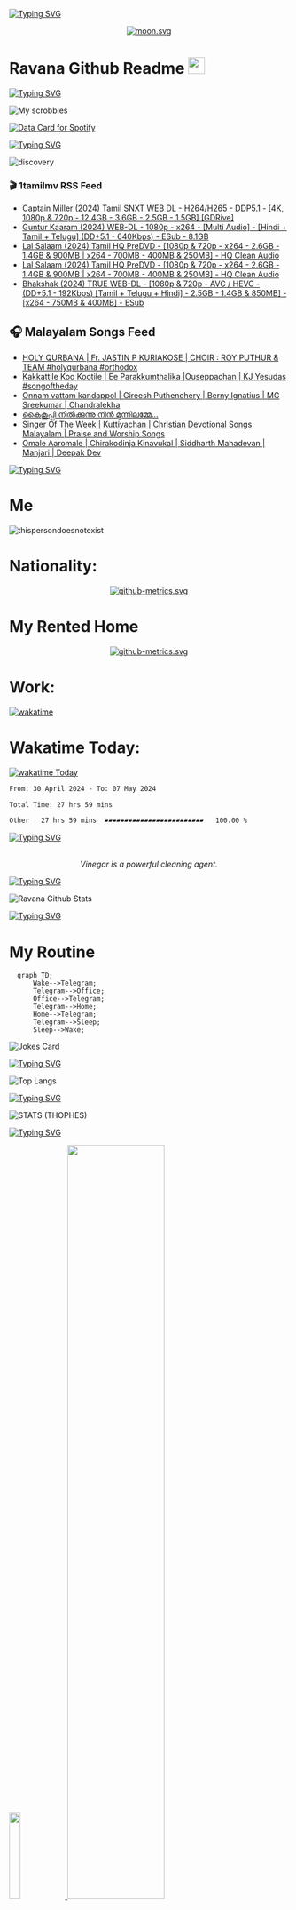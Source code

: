 [![Typing SVG](https://readme-typing-svg.herokuapp.com?font=Fira+Code&duration=1000&pause=2000&color=9400D3&multiline=true&width=1500&height=114&lines=%3D%3D%3D%3D%3D%3D%3D%3D%3D%3D%3D%3D%3D%3D%3D%3D%3D%3D%3D%3D%3D%3D%3D%3D%3D%3D%3D%3D%3D%3D%3D%3D%3D%3D%3D%3D%3D%3D%3D%3D%3D%3D%3D%3D%3D%3D%3D%3D%3D%3D%3D%3D%3D%3D%3D%3D%3D%3D%3D%3D%3D%3D%3D%3D%3D%3D%3D%3D%3D%3D%3D%3D%3D%3D%3D%3D%3D%3D%3D%3D%3D%3D%3D%3D%3D%3D%3D%3D%3D%3D%3D%3D%3D%3D%3D%3D%3D%3D%3D%3D%3D%3D%3D%3D%3D%3D%3D%3D%3D%3D%3D%3D%3D%3D%3D%3D%3D%3D%3D%3D%3D%3D%3D%3D%3D%3D%3D%3D%3D%3D%3D%3D)](https://git.io/typing-svg)

<div align="center">
<a href="https://moon-svg.minung.dev">
    <img src="https://moon-svg.minung.dev/moon.svg?theme=basic&rotate=0" alt="moon.svg" />
  </a>
</div>

# Ravana Github Readme <img width="30" alt="prem" src="https://user-images.githubusercontent.com/47528708/184485159-eb187755-3860-4024-84e0-36e3194f9dac.gif">

[![Typing SVG](https://readme-typing-svg.herokuapp.com?font=Fira+Code&duration=1000&pause=2000&color=4B0082&multiline=true&width=1500&height=114&lines=%3D%3D%3D%3D%3D%3D%3D%3D%3D%3D%3D%3D%3D%3D%3D%3D%3D%3D%3D%3D%3D%3D%3D%3D%3D%3D%3D%3D%3D%3D%3D%3D%3D%3D%3D%3D%3D%3D%3D%3D%3D%3D%3D%3D%3D%3D%3D%3D%3D%3D%3D%3D%3D%3D%3D%3D%3D%3D%3D%3D%3D%3D%3D%3D%3D%3D%3D%3D%3D%3D%3D%3D%3D%3D%3D%3D%3D%3D%3D%3D%3D%3D%3D%3D%3D%3D%3D%3D%3D%3D%3D%3D%3D%3D%3D%3D%3D%3D%3D%3D%3D%3D%3D%3D%3D%3D%3D%3D%3D%3D%3D%3D%3D%3D%3D%3D%3D%3D%3D%3D%3D%3D%3D%3D%3D%3D%3D%3D%3D%3D%3D%3D)](https://git.io/typing-svg)

![My scrobbles](https://lastfm-recently-played.vercel.app/api?user=ravana69&bg_color=000000)

<a href="https://data-card-for-spotify.herokuapp.com/api/card?user_id=31rfzgmuvvewegdlxvlev4ynz4vu">
  <img src="https://data-card-for-spotify.herokuapp.com/api/card?user_id=31rfzgmuvvewegdlxvlev4ynz4vu" alt="Data Card for Spotify">
</a>

[![Typing SVG](https://readme-typing-svg.herokuapp.com?font=Fira+Code&duration=1000&pause=2000&color=0000FF&multiline=true&width=1500&height=114&lines=%3D%3D%3D%3D%3D%3D%3D%3D%3D%3D%3D%3D%3D%3D%3D%3D%3D%3D%3D%3D%3D%3D%3D%3D%3D%3D%3D%3D%3D%3D%3D%3D%3D%3D%3D%3D%3D%3D%3D%3D%3D%3D%3D%3D%3D%3D%3D%3D%3D%3D%3D%3D%3D%3D%3D%3D%3D%3D%3D%3D%3D%3D%3D%3D%3D%3D%3D%3D%3D%3D%3D%3D%3D%3D%3D%3D%3D%3D%3D%3D%3D%3D%3D%3D%3D%3D%3D%3D%3D%3D%3D%3D%3D%3D%3D%3D%3D%3D%3D%3D%3D%3D%3D%3D%3D%3D%3D%3D%3D%3D%3D%3D%3D%3D%3D%3D%3D%3D%3D%3D%3D%3D%3D%3D%3D%3D%3D%3D%3D%3D%3D%3D)](https://git.io/typing-svg)

![discovery](https://raw.githubusercontent.com/ravana69/ravana69/main/images/Discovery.webp)

### 🎬 1tamilmv RSS Feed

<!-- BLOG-POST-LIST:START -->
- [Captain Miller &lpar;2024&rpar; Tamil SNXT WEB DL - H264/H265 - DDP5.1 - [4K, 1080p &amp; 720p - 12.4GB - 3.6GB - 2.5GB - 1.5GB] [GDRive]](https://www.1tamilmv.world/index.php?/forums/topic/128037-captain-miller-2024-tamil-snxt-web-dl-h264h265-ddp51-4k-1080p-720p-124gb-36gb-25gb-15gb-gdrive/&do=findComment&comment=360751)
- [Guntur Kaaram &lpar;2024&rpar; WEB-DL - 1080p - x264 - [Multi Audio] - [Hindi + Tamil + Telugu] &lpar;DD+5.1 - 640Kbps&rpar; - ESub - 8.1GB](https://www.1tamilmv.world/index.php?/forums/topic/177804-guntur-kaaram-2024-web-dl-1080p-x264-multi-audio-hindi-tamil-telugu-dd51-640kbps-esub-81gb/&do=findComment&comment=360750)
- [Lal Salaam &lpar;2024&rpar; Tamil HQ PreDVD - [1080p &amp; 720p - x264 - 2.6GB - 1.4GB &amp; 900MB | x264 - 700MB - 400MB &amp; 250MB] - HQ Clean Audio](https://www.1tamilmv.world/index.php?/forums/topic/177792-lal-salaam-2024-tamil-hq-predvd-1080p-720p-x264-26gb-14gb-900mb-x264-700mb-400mb-250mb-hq-clean-audio/&do=findComment&comment=360749)
- [Lal Salaam &lpar;2024&rpar; Tamil HQ PreDVD - [1080p &amp; 720p - x264 - 2.6GB - 1.4GB &amp; 900MB | x264 - 700MB - 400MB &amp; 250MB] - HQ Clean Audio](https://www.1tamilmv.world/index.php?/forums/topic/177792-lal-salaam-2024-tamil-hq-predvd-1080p-720p-x264-26gb-14gb-900mb-x264-700mb-400mb-250mb-hq-clean-audio/&do=findComment&comment=360748)
- [Bhakshak &lpar;2024&rpar; TRUE WEB-DL - [1080p &amp; 720p - AVC / HEVC - &lpar;DD+5.1 - 192Kbps&rpar; [Tamil + Telugu + Hindi] - 2.5GB - 1.4GB &amp; 850MB] - [x264 - 750MB &amp; 400MB] - ESub](https://www.1tamilmv.world/index.php?/forums/topic/177803-bhakshak-2024-true-web-dl-1080p-720p-avc-hevc-dd51-192kbps-tamil-telugu-hindi-25gb-14gb-850mb-x264-750mb-400mb-esub/&do=findComment&comment=360747)
<!-- BLOG-POST-LIST:END -->

## 🎧 Malayalam Songs Feed
<!-- BLOGPOSTS:START -->
- [HOLY QURBANA | Fr. JASTIN P KURIAKOSE | CHOIR : ROY PUTHUR & TEAM #holyqurbana #orthodox](https://www.youtube.com/watch?v=I9C7fjlAT38)
- [Kakkattile Koo Kootile |  Ee Parakkumthalika |Ouseppachan | KJ Yesudas  #songoftheday](https://www.youtube.com/watch?v=HUSY7T7-99E)
- [Onnam vattam kandappol | Gireesh Puthenchery | Berny Ignatius | MG Sreekumar | Chandralekha](https://www.youtube.com/watch?v=BmOaeLYsCEw)
- [കൈകൂപ്പി നിൽക്കുന്നു നിൻ മുന്നിലമ്മേ...](https://www.youtube.com/watch?v=Eich6B_KUF8)
- [Singer Of The Week | Kuttiyachan | Christian Devotional Songs Malayalam | Praise and Worship Songs](https://www.youtube.com/watch?v=5ZDMrOQwGtM)
- [Omale Aaromale | Chirakodinja Kinavukal | Siddharth Mahadevan | Manjari | Deepak Dev](https://www.youtube.com/watch?v=cbJts55ailQ)
<!-- BLOGPOSTS:END -->

[![Typing SVG](https://readme-typing-svg.herokuapp.com?font=Fira+Code&duration=1000&pause=2000&color=00FF00&multiline=true&width=1500&height=114&lines=%3D%3D%3D%3D%3D%3D%3D%3D%3D%3D%3D%3D%3D%3D%3D%3D%3D%3D%3D%3D%3D%3D%3D%3D%3D%3D%3D%3D%3D%3D%3D%3D%3D%3D%3D%3D%3D%3D%3D%3D%3D%3D%3D%3D%3D%3D%3D%3D%3D%3D%3D%3D%3D%3D%3D%3D%3D%3D%3D%3D%3D%3D%3D%3D%3D%3D%3D%3D%3D%3D%3D%3D%3D%3D%3D%3D%3D%3D%3D%3D%3D%3D%3D%3D%3D%3D%3D%3D%3D%3D%3D%3D%3D%3D%3D%3D%3D%3D%3D%3D%3D%3D%3D%3D%3D%3D%3D%3D%3D%3D%3D%3D%3D%3D%3D%3D%3D%3D%3D%3D%3D%3D%3D%3D%3D%3D%3D%3D%3D%3D%3D%3D)](https://git.io/typing-svg)

# Me
![thispersondoesnotexist](https://raw.githubusercontent.com/ravana69/thispersondoesnotexist/main/github-metrics.svg)

# Nationality:
<div align="center">
<a href="https://ravana69.github.io/flag/">
    <img src="https://raw.githubusercontent.com/ravana69/flag/main/github-metrics.svg" alt="github-metrics.svg" />
  </a>
</div>

# My Rented Home
<div align="center">
<a href="https://ravana69.github.io/thisrentaldoesnotexist/">
    <img src="https://raw.githubusercontent.com/ravana69/thisrentaldoesnotexist/main/github-metrics.svg" alt="github-metrics.svg" />
  </a>
</div>

# Work:

[![wakatime](https://wakatime.com/badge/user/742e15ca-1e4c-47e9-85d8-14b80b31f9ec.svg)](https://wakatime.com/@742e15ca-1e4c-47e9-85d8-14b80b31f9ec)

# Wakatime Today:
[![wakatime Today](https://wakatime.com/badge/user/742e15ca-1e4c-47e9-85d8-14b80b31f9ec/project/eb56f685-cdfa-4c67-b1a1-fc362eb1af37.svg)](https://wakatime.com/badge/user/742e15ca-1e4c-47e9-85d8-14b80b31f9ec/project/eb56f685-cdfa-4c67-b1a1-fc362eb1af37)

<!--START_SECTION:waka-->

```txt
From: 30 April 2024 - To: 07 May 2024

Total Time: 27 hrs 59 mins

Other   27 hrs 59 mins  ▰▰▰▰▰▰▰▰▰▰▰▰▰▰▰▰▰▰▰▰▰▰▰▰▰   100.00 %
```

<!--END_SECTION:waka-->

[![Typing SVG](https://readme-typing-svg.herokuapp.com?font=Fira+Code&duration=1000&pause=2000&color=00FF00&multiline=true&width=1500&height=114&lines=%3D%3D%3D%3D%3D%3D%3D%3D%3D%3D%3D%3D%3D%3D%3D%3D%3D%3D%3D%3D%3D%3D%3D%3D%3D%3D%3D%3D%3D%3D%3D%3D%3D%3D%3D%3D%3D%3D%3D%3D%3D%3D%3D%3D%3D%3D%3D%3D%3D%3D%3D%3D%3D%3D%3D%3D%3D%3D%3D%3D%3D%3D%3D%3D%3D%3D%3D%3D%3D%3D%3D%3D%3D%3D%3D%3D%3D%3D%3D%3D%3D%3D%3D%3D%3D%3D%3D%3D%3D%3D%3D%3D%3D%3D%3D%3D%3D%3D%3D%3D%3D%3D%3D%3D%3D%3D%3D%3D%3D%3D%3D%3D%3D%3D%3D%3D%3D%3D%3D%3D%3D%3D%3D%3D%3D%3D%3D%3D%3D%3D%3D%3D)](https://git.io/typing-svg)

<!-- ADVICE:START -->
<p align="center"><br><i>Vinegar is a powerful cleaning agent.</i><br></p>
<!-- ADVICE:END -->

[![Typing SVG](https://readme-typing-svg.herokuapp.com?font=Fira+Code&duration=1000&pause=2000&color=FF7F00&multiline=true&width=1500&height=114&lines=%3D%3D%3D%3D%3D%3D%3D%3D%3D%3D%3D%3D%3D%3D%3D%3D%3D%3D%3D%3D%3D%3D%3D%3D%3D%3D%3D%3D%3D%3D%3D%3D%3D%3D%3D%3D%3D%3D%3D%3D%3D%3D%3D%3D%3D%3D%3D%3D%3D%3D%3D%3D%3D%3D%3D%3D%3D%3D%3D%3D%3D%3D%3D%3D%3D%3D%3D%3D%3D%3D%3D%3D%3D%3D%3D%3D%3D%3D%3D%3D%3D%3D%3D%3D%3D%3D%3D%3D%3D%3D%3D%3D%3D%3D%3D%3D%3D%3D%3D%3D%3D%3D%3D%3D%3D%3D%3D%3D%3D%3D%3D%3D%3D%3D%3D%3D%3D%3D%3D%3D%3D%3D%3D%3D%3D%3D%3D%3D%3D%3D%3D%3D)](https://git.io/typing-svg)

![Ravana Github Stats](https://github-readme-stats.vercel.app/api?username=ravana69&&show_icons=true&theme=radical)

[![Typing SVG](https://readme-typing-svg.herokuapp.com?font=Fira+Code&duration=1000&pause=2000&color=FF0000&multiline=true&width=1500&height=114&lines=%3D%3D%3D%3D%3D%3D%3D%3D%3D%3D%3D%3D%3D%3D%3D%3D%3D%3D%3D%3D%3D%3D%3D%3D%3D%3D%3D%3D%3D%3D%3D%3D%3D%3D%3D%3D%3D%3D%3D%3D%3D%3D%3D%3D%3D%3D%3D%3D%3D%3D%3D%3D%3D%3D%3D%3D%3D%3D%3D%3D%3D%3D%3D%3D%3D%3D%3D%3D%3D%3D%3D%3D%3D%3D%3D%3D%3D%3D%3D%3D%3D%3D%3D%3D%3D%3D%3D%3D%3D%3D%3D%3D%3D%3D%3D%3D%3D%3D%3D%3D%3D%3D%3D%3D%3D%3D%3D%3D%3D%3D%3D%3D%3D%3D%3D%3D%3D%3D%3D%3D%3D%3D%3D%3D%3D%3D%3D%3D%3D%3D%3D%3D)](https://git.io/typing-svg)

<H1>My Routine</H1>

```mermaid
  graph TD;
      Wake-->Telegram;
      Telegram-->Office;
      Office-->Telegram;
      Telegram-->Home;
      Home-->Telegram;
      Telegram-->Sleep;
      Sleep-->Wake;
```
![Jokes Card](https://readme-jokes.vercel.app/api?bgColor=%23073b4c&textColor=%2306d6a0&aColor=%2306d6a0&borderColor=%2306d6a0)

[![Typing SVG](https://readme-typing-svg.herokuapp.com?font=Fira+Code&duration=1000&pause=2000&color=9400D3&multiline=true&width=1500&height=114&lines=%3D%3D%3D%3D%3D%3D%3D%3D%3D%3D%3D%3D%3D%3D%3D%3D%3D%3D%3D%3D%3D%3D%3D%3D%3D%3D%3D%3D%3D%3D%3D%3D%3D%3D%3D%3D%3D%3D%3D%3D%3D%3D%3D%3D%3D%3D%3D%3D%3D%3D%3D%3D%3D%3D%3D%3D%3D%3D%3D%3D%3D%3D%3D%3D%3D%3D%3D%3D%3D%3D%3D%3D%3D%3D%3D%3D%3D%3D%3D%3D%3D%3D%3D%3D%3D%3D%3D%3D%3D%3D%3D%3D%3D%3D%3D%3D%3D%3D%3D%3D%3D%3D%3D%3D%3D%3D%3D%3D%3D%3D%3D%3D%3D%3D%3D%3D%3D%3D%3D%3D%3D%3D%3D%3D%3D%3D%3D%3D%3D%3D%3D%3D)](https://git.io/typing-svg)

![Top Langs](https://github-readme-stats.vercel.app/api/top-langs/?username=ravana69&&show_icons=true&theme=radical)

[![Typing SVG](https://readme-typing-svg.herokuapp.com?font=Fira+Code&duration=1000&pause=2000&color=FFFF00&multiline=true&width=1500&height=114&lines=%3D%3D%3D%3D%3D%3D%3D%3D%3D%3D%3D%3D%3D%3D%3D%3D%3D%3D%3D%3D%3D%3D%3D%3D%3D%3D%3D%3D%3D%3D%3D%3D%3D%3D%3D%3D%3D%3D%3D%3D%3D%3D%3D%3D%3D%3D%3D%3D%3D%3D%3D%3D%3D%3D%3D%3D%3D%3D%3D%3D%3D%3D%3D%3D%3D%3D%3D%3D%3D%3D%3D%3D%3D%3D%3D%3D%3D%3D%3D%3D%3D%3D%3D%3D%3D%3D%3D%3D%3D%3D%3D%3D%3D%3D%3D%3D%3D%3D%3D%3D%3D%3D%3D%3D%3D%3D%3D%3D%3D%3D%3D%3D%3D%3D%3D%3D%3D%3D%3D%3D%3D%3D%3D%3D%3D%3D%3D%3D%3D%3D%3D%3D)](https://git.io/typing-svg)

![STATS (THOPHES)](https://github-profile-trophy.vercel.app/?username=ravana69&theme=gruvbox&margin-w=10&margin-h=15&column=8)
<br />

[![Typing SVG](https://readme-typing-svg.herokuapp.com?font=Fira+Code&duration=1000&pause=2000&color=4B0082&multiline=true&width=1500&height=114&lines=%3D%3D%3D%3D%3D%3D%3D%3D%3D%3D%3D%3D%3D%3D%3D%3D%3D%3D%3D%3D%3D%3D%3D%3D%3D%3D%3D%3D%3D%3D%3D%3D%3D%3D%3D%3D%3D%3D%3D%3D%3D%3D%3D%3D%3D%3D%3D%3D%3D%3D%3D%3D%3D%3D%3D%3D%3D%3D%3D%3D%3D%3D%3D%3D%3D%3D%3D%3D%3D%3D%3D%3D%3D%3D%3D%3D%3D%3D%3D%3D%3D%3D%3D%3D%3D%3D%3D%3D%3D%3D%3D%3D%3D%3D%3D%3D%3D%3D%3D%3D%3D%3D%3D%3D%3D%3D%3D%3D%3D%3D%3D%3D%3D%3D%3D%3D%3D%3D%3D%3D%3D%3D%3D%3D%3D%3D%3D%3D%3D%3D%3D%3D)](https://git.io/typing-svg)

<p align="left">
    <a href="#">
        <img width="20%" src="./assets/images/hand.gif" alt="" />
    </a>
    <a href="#">
        <img width="59%" src="./assets/images/spacer.png" alt="" >
    </a>
    <a href="#">
        <img width="20%" src="./assets/images/skull.gif" alt="" />
    </a>
</p>

[![Typing SVG](https://readme-typing-svg.herokuapp.com?font=Fira+Code&duration=1000&pause=2000&color=0000FF&multiline=true&width=1500&height=114&lines=%3D%3D%3D%3D%3D%3D%3D%3D%3D%3D%3D%3D%3D%3D%3D%3D%3D%3D%3D%3D%3D%3D%3D%3D%3D%3D%3D%3D%3D%3D%3D%3D%3D%3D%3D%3D%3D%3D%3D%3D%3D%3D%3D%3D%3D%3D%3D%3D%3D%3D%3D%3D%3D%3D%3D%3D%3D%3D%3D%3D%3D%3D%3D%3D%3D%3D%3D%3D%3D%3D%3D%3D%3D%3D%3D%3D%3D%3D%3D%3D%3D%3D%3D%3D%3D%3D%3D%3D%3D%3D%3D%3D%3D%3D%3D%3D%3D%3D%3D%3D%3D%3D%3D%3D%3D%3D%3D%3D%3D%3D%3D%3D%3D%3D%3D%3D%3D%3D%3D%3D%3D%3D%3D%3D%3D%3D%3D%3D%3D%3D%3D%3D)](https://git.io/typing-svg)

![image](https://user-images.githubusercontent.com/47528708/175298537-0623dc00-7b1a-4ec1-b5b1-71768763a234.png)

<p align="center"><img width="148" alt="pull-shark-default" src="https://user-images.githubusercontent.com/47528708/176419715-70981865-4dc6-489a-8a1a-06842db67b15.gif"> <img width="148" alt="cat" src="https://user-images.githubusercontent.com/47528708/179149594-60701d0e-e626-415f-9958-80736351eadd.gif"> <img width="148" alt="arctic-code-vault-contributor-default" src="https://user-images.githubusercontent.com/47528708/175267501-e1fbbb8f-c2b2-4882-b865-2ac4debef26c.png"> <img width="148" alt="yolo-default" src="https://user-images.githubusercontent.com/47528708/175267654-281a1880-1129-4b7b-bf2f-de5dd2bc5afa.png"> <img width="148" alt="public-sponsor-default" src="https://user-images.githubusercontent.com/47528708/175268448-2e78cc75-fb25-4d76-bd22-7df520446b45.png"> <img width="148" alt="mars-2020-contributor-default" src="https://user-images.githubusercontent.com/47528708/175268475-de6d987a-3be9-4353-86a5-23b422559355.png"> <img width="148" alt="quickdraw-default" src="https://user-images.githubusercontent.com/47528708/179148665-33e7c2c8-5d95-413e-8b25-6862820a5fe7.png"> <img width="148" alt="galaxy-brain-bronze" src="https://user-images.githubusercontent.com/47528708/176419717-e2fdca8b-0fdc-47dd-9511-a7ff52178a33.gif"> <img width="148" alt="pea" src="https://user-images.githubusercontent.com/47528708/179149608-800ce6e1-7d24-4bfe-8e84-5628e6d5497d.gif"> <img width="148" alt="unicorn" src="https://user-images.githubusercontent.com/2644614/181385133-df3a04ac-af3f-4c11-bd61-5e1ec80c601b.png"> <img width="148" alt="heartonyoursleave" src="https://user-images.githubusercontent.com/47528708/201639615-34ab1af4-02f9-4f1c-a28f-1f02a1f682f7.gif"> <img width="148" alt="sourcerer" src="https://user-images.githubusercontent.com/47528708/201639835-6c22ae7d-d1b4-426c-a755-067e188346b7.png">
    
![t_logo_sprite](https://user-images.githubusercontent.com/47528708/175293007-21ff1792-1fca-4be3-bcae-12fdc3aa414f.svg)

[![Typing SVG](https://readme-typing-svg.herokuapp.com?font=Fira+Code&duration=1000&pause=2000&color=00FF00&multiline=true&width=1500&height=114&lines=%3D%3D%3D%3D%3D%3D%3D%3D%3D%3D%3D%3D%3D%3D%3D%3D%3D%3D%3D%3D%3D%3D%3D%3D%3D%3D%3D%3D%3D%3D%3D%3D%3D%3D%3D%3D%3D%3D%3D%3D%3D%3D%3D%3D%3D%3D%3D%3D%3D%3D%3D%3D%3D%3D%3D%3D%3D%3D%3D%3D%3D%3D%3D%3D%3D%3D%3D%3D%3D%3D%3D%3D%3D%3D%3D%3D%3D%3D%3D%3D%3D%3D%3D%3D%3D%3D%3D%3D%3D%3D%3D%3D%3D%3D%3D%3D%3D%3D%3D%3D%3D%3D%3D%3D%3D%3D%3D%3D%3D%3D%3D%3D%3D%3D%3D%3D%3D%3D%3D%3D%3D%3D%3D%3D%3D%3D%3D%3D%3D%3D%3D%3D)](https://git.io/typing-svg)
  
![github contribution grid snake animation](https://raw.githubusercontent.com/ravana69/ravana69/output/github-contribution-grid-snake-dark.svg#gh-dark-mode-only)

[![Typing SVG](https://readme-typing-svg.herokuapp.com?font=Fira+Code&duration=1000&pause=2000&color=FFFF00&multiline=true&width=1500&height=114&lines=%3D%3D%3D%3D%3D%3D%3D%3D%3D%3D%3D%3D%3D%3D%3D%3D%3D%3D%3D%3D%3D%3D%3D%3D%3D%3D%3D%3D%3D%3D%3D%3D%3D%3D%3D%3D%3D%3D%3D%3D%3D%3D%3D%3D%3D%3D%3D%3D%3D%3D%3D%3D%3D%3D%3D%3D%3D%3D%3D%3D%3D%3D%3D%3D%3D%3D%3D%3D%3D%3D%3D%3D%3D%3D%3D%3D%3D%3D%3D%3D%3D%3D%3D%3D%3D%3D%3D%3D%3D%3D%3D%3D%3D%3D%3D%3D%3D%3D%3D%3D%3D%3D%3D%3D%3D%3D%3D%3D%3D%3D%3D%3D%3D%3D%3D%3D%3D%3D%3D%3D%3D%3D%3D%3D%3D%3D%3D%3D%3D%3D%3D%3D)](https://git.io/typing-svg)
  
# Humans
<p align="center"><img width="170" alt="human" src="https://user-images.githubusercontent.com/47528708/176413829-c142d478-1c96-4c3c-a2a4-2dd35374c335.gif">

[![Typing SVG](https://readme-typing-svg.herokuapp.com?font=Fira+Code&duration=1000&pause=2000&color=FF7F00&multiline=true&width=1500&height=114&lines=%3D%3D%3D%3D%3D%3D%3D%3D%3D%3D%3D%3D%3D%3D%3D%3D%3D%3D%3D%3D%3D%3D%3D%3D%3D%3D%3D%3D%3D%3D%3D%3D%3D%3D%3D%3D%3D%3D%3D%3D%3D%3D%3D%3D%3D%3D%3D%3D%3D%3D%3D%3D%3D%3D%3D%3D%3D%3D%3D%3D%3D%3D%3D%3D%3D%3D%3D%3D%3D%3D%3D%3D%3D%3D%3D%3D%3D%3D%3D%3D%3D%3D%3D%3D%3D%3D%3D%3D%3D%3D%3D%3D%3D%3D%3D%3D%3D%3D%3D%3D%3D%3D%3D%3D%3D%3D%3D%3D%3D%3D%3D%3D%3D%3D%3D%3D%3D%3D%3D%3D%3D%3D%3D%3D%3D%3D%3D%3D%3D%3D%3D%3D)](https://git.io/typing-svg)
  
# Bike N Angel
<p align="center"><img width="170" alt="bikenangel" src="https://user-images.githubusercontent.com/47528708/176616968-3a44f91e-8016-477c-9bb5-c4689a1adbee.gif">

# Moon Animation
<p align="center"><img width="170" alt="moonanimation" src="https://user-images.githubusercontent.com/47528708/220290420-8491cbc0-ac09-4ac0-b4a8-1b638b2df2cf.gif">

[![Typing SVG](https://readme-typing-svg.herokuapp.com?font=Fira+Code&duration=1000&pause=2000&color=FF0000&multiline=true&width=1500&height=114&lines=%3D%3D%3D%3D%3D%3D%3D%3D%3D%3D%3D%3D%3D%3D%3D%3D%3D%3D%3D%3D%3D%3D%3D%3D%3D%3D%3D%3D%3D%3D%3D%3D%3D%3D%3D%3D%3D%3D%3D%3D%3D%3D%3D%3D%3D%3D%3D%3D%3D%3D%3D%3D%3D%3D%3D%3D%3D%3D%3D%3D%3D%3D%3D%3D%3D%3D%3D%3D%3D%3D%3D%3D%3D%3D%3D%3D%3D%3D%3D%3D%3D%3D%3D%3D%3D%3D%3D%3D%3D%3D%3D%3D%3D%3D%3D%3D%3D%3D%3D%3D%3D%3D%3D%3D%3D%3D%3D%3D%3D%3D%3D%3D%3D%3D%3D%3D%3D%3D%3D%3D%3D%3D%3D%3D%3D%3D%3D%3D%3D%3D%3D%3D)](https://git.io/typing-svg)
  
# Hypnotic Loop

https://user-images.githubusercontent.com/47528708/176845771-6ad8f1d2-8008-4f49-ac35-5ebb89644732.mp4

[![Typing SVG](https://readme-typing-svg.herokuapp.com?font=Fira+Code&duration=1000&pause=2000&color=9400D3&multiline=true&width=1500&height=114&lines=%3D%3D%3D%3D%3D%3D%3D%3D%3D%3D%3D%3D%3D%3D%3D%3D%3D%3D%3D%3D%3D%3D%3D%3D%3D%3D%3D%3D%3D%3D%3D%3D%3D%3D%3D%3D%3D%3D%3D%3D%3D%3D%3D%3D%3D%3D%3D%3D%3D%3D%3D%3D%3D%3D%3D%3D%3D%3D%3D%3D%3D%3D%3D%3D%3D%3D%3D%3D%3D%3D%3D%3D%3D%3D%3D%3D%3D%3D%3D%3D%3D%3D%3D%3D%3D%3D%3D%3D%3D%3D%3D%3D%3D%3D%3D%3D%3D%3D%3D%3D%3D%3D%3D%3D%3D%3D%3D%3D%3D%3D%3D%3D%3D%3D%3D%3D%3D%3D%3D%3D%3D%3D%3D%3D%3D%3D%3D%3D%3D%3D%3D%3D)](https://git.io/typing-svg)

# Archive.org [⚓](https://archive.org/upload/?identifier=ravana-_)
## Profile
<p align="center">
    <a href="https://archive.org/details/@ravana69">
        <img src="https://user-images.githubusercontent.com/47528708/190145451-e6740900-9083-4b79-a58b-3cb0bb885a97.png" alt="archiveprofile">
    </a>
    <br>
    
## Last 1000
<p align="center">
    <a href="https://catalogd.archive.org/catalog.php?history=1">
        <img src="https://user-images.githubusercontent.com/47528708/190146120-100b3e7a-14f6-4152-8942-690385791ee2.png" alt="taskhistory">
    </a>
    <br>

[![Typing SVG](https://readme-typing-svg.herokuapp.com?font=Fira+Code&duration=1000&pause=2000&color=4B0082&multiline=true&width=1500&height=114&lines=%3D%3D%3D%3D%3D%3D%3D%3D%3D%3D%3D%3D%3D%3D%3D%3D%3D%3D%3D%3D%3D%3D%3D%3D%3D%3D%3D%3D%3D%3D%3D%3D%3D%3D%3D%3D%3D%3D%3D%3D%3D%3D%3D%3D%3D%3D%3D%3D%3D%3D%3D%3D%3D%3D%3D%3D%3D%3D%3D%3D%3D%3D%3D%3D%3D%3D%3D%3D%3D%3D%3D%3D%3D%3D%3D%3D%3D%3D%3D%3D%3D%3D%3D%3D%3D%3D%3D%3D%3D%3D%3D%3D%3D%3D%3D%3D%3D%3D%3D%3D%3D%3D%3D%3D%3D%3D%3D%3D%3D%3D%3D%3D%3D%3D%3D%3D%3D%3D%3D%3D%3D%3D%3D%3D%3D%3D%3D%3D%3D%3D%3D%3D)](https://git.io/typing-svg)

<img align="centre" height="200px" width="200px" alt="GIF" src="https://github.com/ravana69/ravana69/blob/main/media/gifs/rvm.gif">

[![Typing SVG](https://readme-typing-svg.herokuapp.com?font=Fira+Code&duration=1000&pause=2000&color=0000FF&multiline=true&width=1500&height=114&lines=%3D%3D%3D%3D%3D%3D%3D%3D%3D%3D%3D%3D%3D%3D%3D%3D%3D%3D%3D%3D%3D%3D%3D%3D%3D%3D%3D%3D%3D%3D%3D%3D%3D%3D%3D%3D%3D%3D%3D%3D%3D%3D%3D%3D%3D%3D%3D%3D%3D%3D%3D%3D%3D%3D%3D%3D%3D%3D%3D%3D%3D%3D%3D%3D%3D%3D%3D%3D%3D%3D%3D%3D%3D%3D%3D%3D%3D%3D%3D%3D%3D%3D%3D%3D%3D%3D%3D%3D%3D%3D%3D%3D%3D%3D%3D%3D%3D%3D%3D%3D%3D%3D%3D%3D%3D%3D%3D%3D%3D%3D%3D%3D%3D%3D%3D%3D%3D%3D%3D%3D%3D%3D%3D%3D%3D%3D%3D%3D%3D%3D%3D%3D)](https://git.io/typing-svg)

![Metrics](/github-metrics.svg)
[![Typing SVG](https://readme-typing-svg.herokuapp.com?font=Fira+Code&duration=1000&pause=2000&color=00FF00&multiline=true&width=1500&height=114&lines=%3D%3D%3D%3D%3D%3D%3D%3D%3D%3D%3D%3D%3D%3D%3D%3D%3D%3D%3D%3D%3D%3D%3D%3D%3D%3D%3D%3D%3D%3D%3D%3D%3D%3D%3D%3D%3D%3D%3D%3D%3D%3D%3D%3D%3D%3D%3D%3D%3D%3D%3D%3D%3D%3D%3D%3D%3D%3D%3D%3D%3D%3D%3D%3D%3D%3D%3D%3D%3D%3D%3D%3D%3D%3D%3D%3D%3D%3D%3D%3D%3D%3D%3D%3D%3D%3D%3D%3D%3D%3D%3D%3D%3D%3D%3D%3D%3D%3D%3D%3D%3D%3D%3D%3D%3D%3D%3D%3D%3D%3D%3D%3D%3D%3D%3D%3D%3D%3D%3D%3D%3D%3D%3D%3D%3D%3D%3D%3D%3D%3D%3D%3D)](https://git.io/typing-svg)

[![Hits](https://hits.seeyoufarm.com/api/count/incr/badge.svg?url=https%3A%2F%2Fgithub.com%2Fravana69%2Fravana69&count_bg=%2379C83D&title_bg=%23000000&icon=godotengine.svg&icon_color=%23E7E7E7&title=%3E&edge_flat=false)](https://hits.seeyoufarm.com)

# Timeline

[![Newyear.svg](https://dday-widget.minung.dev/widget?text=New%20Year%20&date=2025-01-01&startDate=2022-01-01&theme=theme1)](https://google.com)
[![Birthday.svg](https://dday-widget.minung.dev/widget?text=Birthday&date=2025-03-13)](https://dday-widget.minung.dev)

<img alt="GitHub Future" src="https://github.com/ravana69/ravana69/blob/main/media/gifs/githubfuture.png"> </img>
<img alt="GitHub Community" src="https://github.com/ravana69/ravana69/blob/main/media/gifs/githubcommunity.png"> </img>

<img alt="Cosmos" src="https://github.com/ravana69/ravana69/blob/master/cosmos.gif"> </img>
<img alt="Moonlight" src="https://github.com/ravana69/ravana69/blob/master/media/gifs/moonlight.gif"> </img>
<img alt="Trainride" src="https://github.com/ravana69/ravana69/blob/master/media/gifs/trainride.gif"> </img>
<img alt="Monkeynft" src="https://github.com/ravana69/ravana69/blob/master/media/gifs/monkeynft.gif"> </img>
<img alt="Dognft" src="https://github.com/ravana69/ravana69/blob/master/media/gifs/dognft.gif"> </img>

![image](https://user-images.githubusercontent.com/47528708/208236715-864b1588-423a-4001-8917-acbae7107d71.png)

![bible](https://raw.githubusercontent.com/ravana69/bible/main/github-metrics.svg)

![Weather](https://raw.githubusercontent.com/ravana69/weather/main/github-metrics.svg)

![Currency Exchange](https://raw.githubusercontent.com/ravana69/currencyexchange/main/github-metrics.svg)

![Adani Stocks](https://raw.githubusercontent.com/ravana69/adani/main/github-metrics.svg)

![Ambani Stocks](https://raw.githubusercontent.com/ravana69/ambani/main/github-metrics.svg)

![Live Time](https://raw.githubusercontent.com/ravana69/livetime/main/github-metrics.svg)

![Calander of Punjab & Haryana High Court](https://raw.githubusercontent.com/ravana69/ravana69/main/images/calendar/Calender_2024_hc.jpg)

# [🌈🌈🌈🌈🌈🌈🌈🌈🌈🌈🌈🌈🌈🌈🌈🌈🌈🌈🌈🌈🌈🌈🌈](https://ibb.co/album/qYnLQX)

https://user-images.githubusercontent.com/47528708/227121919-08688d26-dca6-421d-81cf-fa4b7a167683.mp4

<p align="center"><img width="148" alt="pull-sun-default" src="https://user-images.githubusercontent.com/47528708/227844399-db68e2b8-53ac-4c18-a5c6-91cbeb2df389.png"> <img width="148" alt="pull-mercury-default" src="https://user-images.githubusercontent.com/47528708/227844394-2ea3166a-998a-40a8-a84b-f13794787dce.png"> <img width="148" alt="pull-venus-default" src="https://user-images.githubusercontent.com/47528708/227844370-ed821d94-9e74-4be3-ae96-9f6f87433976.png"> <img width="148" alt="pull-earth-default" src="https://user-images.githubusercontent.com/47528708/227844389-ce71b7f7-d79c-4d30-917c-df97455fc2d8.png"> <img width="148" alt="pull-mars-default" src="https://user-images.githubusercontent.com/47528708/227844392-703bb17a-acf4-417f-9687-e7be21b8eda2.png"> <img width="148" alt="pull-jupiter-default" src="https://user-images.githubusercontent.com/47528708/227844390-b0497c89-bebc-41c3-b9fc-826cdc7595fd.png"> <img width="148" alt="pull-saturn-default" src="https://user-images.githubusercontent.com/47528708/227844398-ae13cc8c-bda1-4420-b750-8e54ebee180d.png"> <img width="148" alt="pull-uranus-default" src="https://user-images.githubusercontent.com/47528708/227844402-57fff86c-5100-4129-bcd0-635412b7d51b.png"> <img width="148" alt="pull-neptune-default" src="https://user-images.githubusercontent.com/47528708/227844396-d0019f2e-6fd3-487a-ac3a-ed176316af66.png"> <img width="148" alt="pull-comet-default" src="https://user-images.githubusercontent.com/47528708/227844387-5c0f21da-d8d6-4257-9bb9-825adb1f991a.png"> <img width="148" alt="blackhole--default" src="https://user-images.githubusercontent.com/47528708/227844376-6f190030-a1d1-4514-88f0-7d32d45b0843.png"> <img width="148" alt="pull-black_hole_merge-default" src="https://user-images.githubusercontent.com/47528708/227844380-0cd9e934-495d-4192-a36c-f77051ffa7c8.png">

![mausam](https://raw.githubusercontent.com/ravana69/mausam/main/github-metrics.svg)
![lightning](https://raw.githubusercontent.com/ravana69/lightning/main/github-metrics.svg)
![radar](https://raw.githubusercontent.com/ravana69/radar/main/github-metrics.svg)
![climatemonitor](https://raw.githubusercontent.com/ravana69/climatemonitor/main/github-metrics.svg)
![rainfallcumulative](https://raw.githubusercontent.com/ravana69/rainfallcumulative/main/github-metrics.svg)
![rfcu](https://raw.githubusercontent.com/ravana69/rfcu/main/github-metrics.svg)
![t-o](https://raw.githubusercontent.com/ravana69/t-o/main/github-metrics.svg)
![rocket](https://raw.githubusercontent.com/ravana69/rocketlaunch/main/github-metrics.svg)
[2016-flight-low.webm](https://user-images.githubusercontent.com/47528708/232990040-171b45b3-fb60-405a-a721-541ebbaa0e3a.webm)
